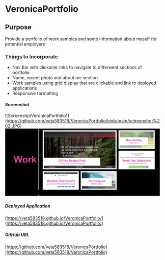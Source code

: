 # VeronicaPortfolio

## Purpose
Provide a portfolio of work samples and some information about myself for potential employers

### Things to Incorporate
* Nav Bar with clickable links to navigate to differwent sections of portfolio
* Name, recent photo and about me section
* Work samples using grid display that are clickable and link to deployed applications
* Responsive formatting

#### Screenshot 
![ScreenshptVeronicaPortfolio1] (https://github.com/veta583518/VeronicaPortfolio/blob/main/sctreenshot%202.JPG)
![ScreenshotVeronicaPortfolio](https://github.com/veta583518/VeronicaPortfolio/blob/main/Screenshot%201.JPG)

##### Deployed Application
[https://veta583518.github.io/VeronicaPortfolio/] (https://veta583518.github.io/VeronicaPortfolio/)

##### GitHub URL
[https://github.com/veta583518/VeronicaPortfolio](https://github.com/veta583518/VeronicaPortfolio)

